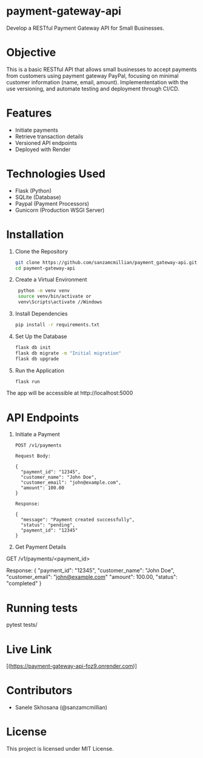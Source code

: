 # payment-gateway-api

Develop a RESTful Payment Gateway API for Small Businesses.

# Objective

This is a basic RESTful API that allows small businesses to accept payments from customers using payment gateway PayPal, focusing on minimal customer information (name, email,
amount).
Implemententation with the use versioning, and automate testing and deployment through CI/CD.

# Features
- Initiate payments
- Retrieve transaction details
- Versioned API endpoints
- Deployed with Render


# Technologies Used

- Flask (Python)
- SQLite (Database)
- Paypal (Payment Processors)
- Gunicorn (Production WSGI Server)

# Installation

1. Clone the Repository
   ```bash
   git clone https://github.com/sanzamcmillian/payment_gateway-api.git
   cd payment-gateway-api

3. Create a Virtual Environment

   ```bash
    python -m venv venv
    source venv/bin/activate or
    venv\Scripts\activate //Windows

3. Install Dependencies

    ```bash
    pip install -r requirements.txt

4. Set Up the Database

    ```bash
    flask db init
    flask db migrate -m "Initial migration"
    flask db upgrade

5. Run the Application

    ```bash
    flask run

The app will be accessible at http://localhost:5000


# API Endpoints

1. Initiate a Payment
    ```plaintext
    POST /v1/payments

    Request Body:

    {
      "payment_id": "12345",
      "customer_name": "John Doe",
      "customer_email": "john@example.com",
      "amount": 100.00
    }

    Response:

    {
      "message": "Payment created successfully",
      "status": "pending",
      "payment_id": "12345"
    }
    ```

2. Get Payment Details

 GET /v1/payments/<payment_id>

Response:
 {
  "payment_id": "12345",
  "customer_name": "John Doe",
  "customer_email": "john@example.com"
  "amount": 100.00,
  "status": "completed"
 }


# Running tests

 pytest tests/


# Live Link

[(https://payment-gateway-api-foz9.onrender.com)]

# Contributors

- Sanele Skhosana (@sanzamcmillian)

# License

This project is licensed under MIT License.

